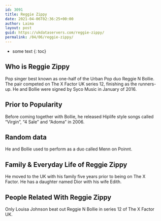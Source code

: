 ```yaml
---
id: 3091
title: Reggie Zippy
date: 2021-04-06T02:36:25+00:00
author: Laima
layout: post
guid: https://ukdataservers.com/reggie-zippy/
permalink: /04/06/reggie-zippy/
---
```


* some text
{: toc}


## Who is Reggie Zippy
                  
                  
                  
Pop singer best known as one-half of the Urban Pop duo Reggie N Bollie. The pair competed on The X Factor UK series 12, finishing as the runners-up. He and Bollie were signed by Syco Music in January of 2016.
                  
              
            
              
            
                
                
                
## Prior to Popularity
                  
                  
                  
Before coming together with Bollie, he released Hiplife style songs called &#8220;Virgin&#8221;, &#8220;4 Sale&#8221; and &#8220;Adoma&#8221; in 2006.
                  
              
            
              
            
                
                
                
## Random data
                  
                  
                  
He and Bollie used to perform as a duo called Menn on Poinnt.
                  
              
            
              
            
                
                
                
## Family & Everyday Life of Reggie Zippy
                  
                  
                  
He moved to the UK with his family five years prior to being on The X Factor. He has a daughter named Dior with his wife Edith.
                  
              
            
              
            
                
                
                
## People Related With Reggie Zippy
                  
                  
                  
Only Louisa Johnson beat out Reggie N Bollie in series 12 of The X Factor UK.
                  
              
            
              
            
                
              
            
              
              
            
            
              
            
          
          
          